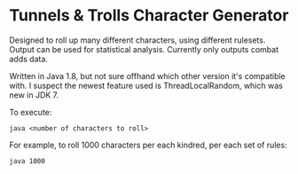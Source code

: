 # Tunnels & Trolls Character Generator
Designed to roll up many different characters, using different rulesets. Output can be used for statistical analysis. Currently only outputs combat adds data.

Written in Java 1.8, but not sure offhand which other version it's compatible with. I suspect the newest feature used is ThreadLocalRandom, which was new in JDK 7.

To execute:

`java <number of characters to roll>`

For example, to roll 1000 characters per each kindred, per each set of rules:

`java 1000`
